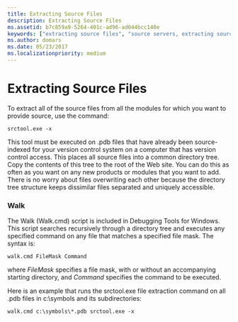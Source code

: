 ```yaml
---
title: Extracting Source Files
description: Extracting Source Files
ms.assetid: b7c859a9-5264-401c-ad96-ad044bcc140e
keywords: ["extracting source files", "source servers, extracting source files"]
ms.author: domars
ms.date: 05/23/2017
ms.localizationpriority: medium
---
```


# Extracting Source Files


To extract all of the source files from all the modules for which you want to provide source, use the command:

```console
srctool.exe -x
```

This tool must be executed on .pdb files that have already been source-indexed for your version control system on a computer that has version control access. This places all source files into a common directory tree. Copy the contents of this tree to the root of the Web site. You can do this as often as you want on any new products or modules that you want to add. There is no worry about files overwriting each other because the directory tree structure keeps dissimilar files separated and uniquely accessible.

### <span id="walk"></span><span id="WALK"></span>Walk

The Walk (Walk.cmd) script is included in Debugging Tools for Windows. This script searches recursively through a directory tree and executes any specified command on any file that matches a specified file mask. The syntax is:

```console
walk.cmd FileMask Command
```

where *FileMask* specifies a file mask, with or without an accompanying starting directory, and *Command* specifies the command to be executed.

Here is an example that runs the srctool.exe file extraction command on all .pdb files in c:\\symbols and its subdirectories:

```console
walk.cmd c:\symbols\*.pdb srctool.exe -x
```

 

 





